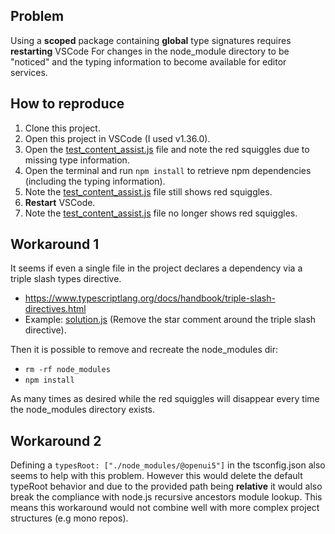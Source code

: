 ## Problem

Using a **scoped** package containing **global** type signatures requires **restarting** VSCode
For changes in the node_module directory to be "noticed" and the typing information to become
available for editor services.

## How to reproduce

1. Clone this project.
1. Open this project in VSCode (I used v1.36.0).
1. Open the [test_content_assist.js](./lib/test_content_assist.js) file and note the red squiggles 
   due to missing type information.
1. Open the terminal and run `npm install` to retrieve npm dependencies (including the typing information).
1. Note the [test_content_assist.js](./lib/test_content_assist.js) file still shows red squiggles.
1. **Restart** VSCode.
1. Note the [test_content_assist.js](./lib/test_content_assist.js) file no longer shows red squiggles.

## Workaround 1
It seems if even a single file in the project declares a dependency via a triple slash types directive.
- https://www.typescriptlang.org/docs/handbook/triple-slash-directives.html
- Example: [solution.js](./lib/solution.js) (Remove the star comment around the triple slash directive).

Then it is possible to remove and recreate the node_modules dir:
- `rm -rf node_modules`
- `npm install`

As many times as desired while the red squiggles will disappear every time the node_modules directory exists.

## Workaround 2
Defining a `typesRoot: ["./node_modules/@openui5"]` in the tsconfig.json also seems to help with this problem.
However this would delete the default typeRoot behavior and due to the provided path being **relative** it would
also break the compliance with node.js recursive ancestors module lookup. This means this workaround would not combine well
with more complex project structures (e.g mono repos).




